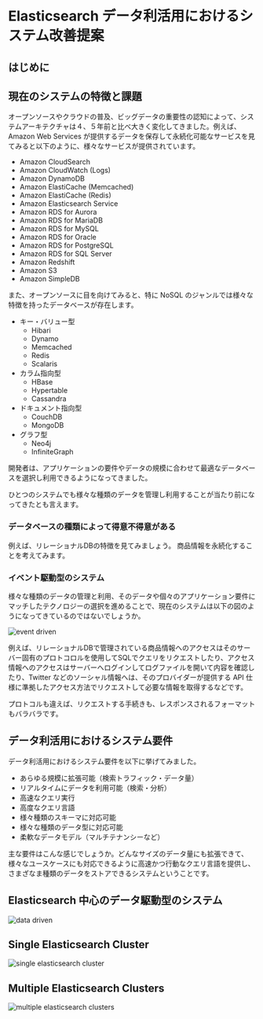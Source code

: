 # Elasticsearch データ利活用におけるシステム改善提案
## はじめに

## 現在のシステムの特徴と課題
オープンソースやクラウドの普及、ビッグデータの重要性の認知によって、システムアーキテクチャは４、５年前と比べ大きく変化してきました。例えば、Amazon Web Services が提供するデータを保存して永続化可能なサービスを見てみると以下のように、様々なサービスが提供されています。

* Amazon CloudSearch
* Amazon CloudWatch (Logs)
* Amazon DynamoDB
* Amazon ElastiCache (Memcached)
* Amazon ElastiCache (Redis)
* Amazon Elasticsearch Service
* Amazon RDS for Aurora
* Amazon RDS for MariaDB
* Amazon RDS for MySQL
* Amazon RDS for Oracle
* Amazon RDS for PostgreSQL
* Amazon RDS for SQL Server
* Amazon Redshift
* Amazon S3
* Amazon SimpleDB

また、オープンソースに目を向けてみると、特に NoSQL のジャンルでは様々な特徴を持ったデータベースが存在します。

* キー・バリュー型
  * Hibari
  * Dynamo
  * Memcached
  * Redis
  * Scalaris
* カラム指向型
  * HBase
  * Hypertable
  * Cassandra
* ドキュメント指向型
  * CouchDB
  * MongoDB
* グラフ型
  * Neo4j
  * InfiniteGraph

開発者は、アプリケーションの要件やデータの規模に合わせて最適なデータベースを選択し利用できるようになってきました。

ひとつのシステムでも様々な種類のデータを管理し利用することが当たり前になってきたとも言えます。

### データベースの種類によって得意不得意がある
例えば、リレーショナルDBの特徴を見てみましょう。
商品情報を永続化することを考えてみます。

### イベント駆動型のシステム
様々な種類のデータの管理と利用、そのデータや個々のアプリケーション要件にマッチしたテクノロジーの選択を進めることで、現在のシステムは以下の図のようになってきているのではないでしょうか。

![event driven](https://raw.githubusercontent.com/KunihikoKido/docs/master/images/elasticsearch-platform/elasticsearch-platform.001.png)


例えば、リレーショナルDBで管理されている商品情報へのアクセスはそのサーバー固有のプロトコロルを使用してSQLでクエリをリクエストしたり、アクセス情報へのアクセスはサーバーへログインしてログファイルを開いて内容を確認したり、Twitter などのソーシャル情報へは、そのプロバイダーが提供する API 仕様に準拠したアクセス方法でリクエストして必要な情報を取得するなどです。

プロトコルも違えば、リクエストする手続きも、レスポンスされるフォーマットもバラバラです。

## データ利活用におけるシステム要件
データ利活用におけるシステム要件を以下に挙げてみました。

* あらゆる規模に拡張可能（検索トラフィック・データ量）
* リアルタイムにデータを利用可能（検索・分析）
* 高速なクエリ実行
* 高度なクエリ言語
* 様々種類のスキーマに対応可能
* 様々な種類のデータ型に対応可能
* 柔軟なデータモデル（マルチテナンシーなど）

主な要件はこんな感じでしょうか。どんなサイズのデータ量にも拡張できて、様々なユースケースにも対応できるように高速かつ行動なクエリ言語を提供し、さまざなま種類のデータをストアできるシステムということです。

## Elasticsearch 中心のデータ駆動型のシステム
![data driven](https://raw.githubusercontent.com/KunihikoKido/docs/master/images/elasticsearch-platform/elasticsearch-platform.002.png)

## Single Elasticsearch Cluster
![single elasticsearch cluster]( https://raw.githubusercontent.com/KunihikoKido/docs/master/images/elasticsearch-platform/elasticsearch-platform.003.png)


## Multiple Elasticsearch Clusters
![multiple elasticsearch clusters](https://raw.githubusercontent.com/KunihikoKido/docs/master/images/elasticsearch-platform/elasticsearch-platform.004.png)
